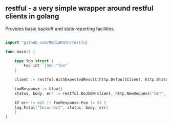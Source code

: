 ## restful - a very simple wrapper around restful clients in golang

Provides basic backoff and stats reporting facilities.

```go

import "github.com/MediaMath/restful

func main() {

    type foo struct {
        Foo int `json:"foo"`
    }

    client := restful.WithExpectedResult(http.DefaultClient, http.StatusOK)

    fooResponse := &foo{}
    status, body, err := restful.DoJSON(client, http.NewRequest("GET", "http://example.com", nil), fooResponse)

    if err != nil || fooResponse.Foo != 98 {
	log.Fatal("Incorrect", status, body, err)
    }
}
```
